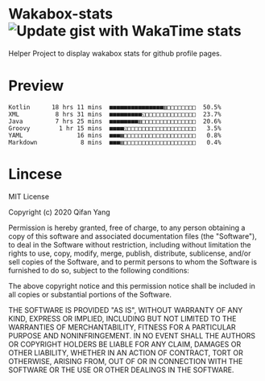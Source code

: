  # Wakabox-stats ![Update gist with WakaTime stats](https://github.com/underwindfall/wakabox-stats/workflows/Update%20gist%20with%20WakaTime%20stats/badge.svg)

  Helper Project to display wakabox stats for github profile pages. 
 # Preview 
  
  ```  
 Kotlin      18 hrs 11 mins  ■■■■■■■■■■■■■■■▥□□□□□□□□  50.5%
XML          8 hrs 31 mins  ■■■■■■■■■◱□□□□□□□□□□□□□□  23.7%
Java         7 hrs 25 mins  ■■■■■■■■▥□□□□□□□□□□□□□□□  20.6%
Groovy        1 hr 15 mins  ■■■■◱□□□□□□□□□□□□□□□□□□□   3.5%
YAML               16 mins  ■■■▦□□□□□□□□□□□□□□□□□□□□   0.8%
Markdown            8 mins  ■■■▥□□□□□□□□□□□□□□□□□□□□   0.4% 
 ``` 
  
 
 # Lincese 

  MIT License

  Copyright (c) 2020 Qifan Yang
  
  Permission is hereby granted, free of charge, to any person obtaining a copy
  of this software and associated documentation files (the "Software"), to deal
  in the Software without restriction, including without limitation the rights
  to use, copy, modify, merge, publish, distribute, sublicense, and/or sell
  copies of the Software, and to permit persons to whom the Software is
  furnished to do so, subject to the following conditions:
  
  The above copyright notice and this permission notice shall be included in all
  copies or substantial portions of the Software.
  
  THE SOFTWARE IS PROVIDED "AS IS", WITHOUT WARRANTY OF ANY KIND, EXPRESS OR
  IMPLIED, INCLUDING BUT NOT LIMITED TO THE WARRANTIES OF MERCHANTABILITY,
  FITNESS FOR A PARTICULAR PURPOSE AND NONINFRINGEMENT. IN NO EVENT SHALL THE
  AUTHORS OR COPYRIGHT HOLDERS BE LIABLE FOR ANY CLAIM, DAMAGES OR OTHER
  LIABILITY, WHETHER IN AN ACTION OF CONTRACT, TORT OR OTHERWISE, ARISING FROM,
  OUT OF OR IN CONNECTION WITH THE SOFTWARE OR THE USE OR OTHER DEALINGS IN THE
  SOFTWARE.
